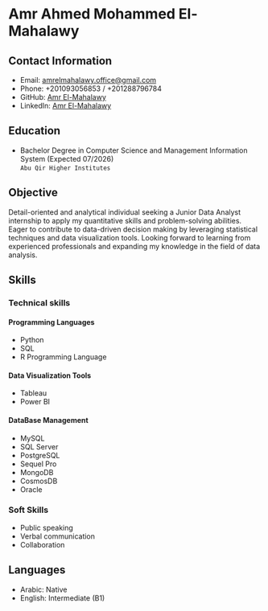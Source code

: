 # Amr Ahmed Mohammed El-Mahalawy

## Contact Information
- Email: amrelmahalawy.office@gmail.com
- Phone: +201093056853 / +201288796784
- GitHub: [Amr El-Mahalawy](https://github.com/amrelmahalawy)
- LinkedIn: [Amr El-Mahalawy](https://www.linkedin.com/in/amrelmahalawy)

## Education
- Bachelor Degree in Computer Science and Management Information System (Expected 07/2026) <br>
  `` Abu Qir Higher Institutes ``  

## Objective
Detail-oriented and analytical individual seeking a Junior Data Analyst internship to apply my quantitative skills and problem-solving abilities. Eager to contribute to data-driven decision making by leveraging statistical techniques and data visualization tools. Looking forward to learning from experienced professionals and expanding my knowledge in the field of data analysis.

## Skills
### Technical skills
#### Programming Languages
- Python
- SQL
- R Programming Language
#### Data Visualization Tools
- Tableau
- Power BI
#### DataBase Management
- MySQL
- SQL Server
- PostgreSQL
- Sequel Pro
- MongoDB
- CosmosDB
- Oracle
### Soft Skills
- Public speaking
- Verbal communication
- Collaboration

## Languages
- Arabic: Native
- English: Intermediate (B1)
